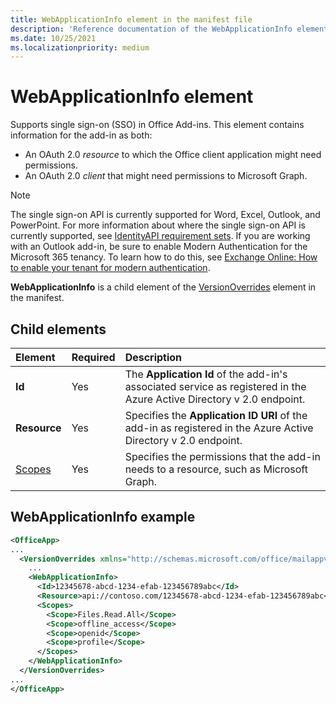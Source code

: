 ```yaml
---
title: WebApplicationInfo element in the manifest file
description: 'Reference documentation of the WebApplicationInfo element for Office Add-ins manifest (XML) files.'
ms.date: 10/25/2021
ms.localizationpriority: medium
---
```


# WebApplicationInfo element

Supports single sign-on (SSO) in Office Add-ins. This element contains information for the add-in as both:

- An OAuth 2.0 *resource* to which the Office client application might need permissions.
- An OAuth 2.0 *client* that might need permissions to Microsoft Graph.

> [!NOTE]
> The single sign-on API is currently supported for Word, Excel, Outlook, and PowerPoint. For more information about where the single sign-on API is currently supported, see [IdentityAPI requirement sets](../requirement-sets/identity-api-requirement-sets.md). If you are working with an Outlook add-in, be sure to enable Modern Authentication for the Microsoft 365 tenancy. To learn how to do this, see [Exchange Online: How to enable your tenant for modern authentication](https://social.technet.microsoft.com/wiki/contents/articles/32711.exchange-online-how-to-enable-your-tenant-for-modern-authentication.aspx).

**WebApplicationInfo** is a child element of the [VersionOverrides](versionoverrides.md) element in the manifest.  

## Child elements

|  Element |  Required  |  Description  |
|:-----|:-----|:-----|
|  **Id**    |  Yes   |  The **Application Id** of the add-in's associated service as registered in the Azure Active Directory v 2.0 endpoint.|
|  **Resource**  |  Yes   |  Specifies the **Application ID URI** of the add-in as registered in the Azure Active Directory v 2.0 endpoint.|
|  [Scopes](scopes.md)                |  Yes  |  Specifies the permissions that the add-in needs to a resource, such as Microsoft Graph.  |

## WebApplicationInfo example

```xml
<OfficeApp>
...
  <VersionOverrides xmlns="http://schemas.microsoft.com/office/mailappversionoverrides" xsi:type="VersionOverridesV1_0">
    ...
    <WebApplicationInfo>
      <Id>12345678-abcd-1234-efab-123456789abc</Id>
      <Resource>api://contoso.com/12345678-abcd-1234-efab-123456789abc</Resource>
      <Scopes>
        <Scope>Files.Read.All</Scope>
        <Scope>offline_access</Scope>
        <Scope>openid</Scope>
        <Scope>profile</Scope>
      </Scopes>
    </WebApplicationInfo>
  </VersionOverrides>
...
</OfficeApp>
```
